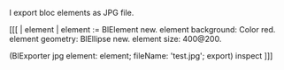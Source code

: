 I export bloc elements as JPG file.

[[[
| element |
element := BlElement new.
element background: Color red.
element geometry: BlEllipse new.
element size: 400@200.

(BlExporter jpg element: element; fileName: 'test.jpg'; export) inspect
]]]